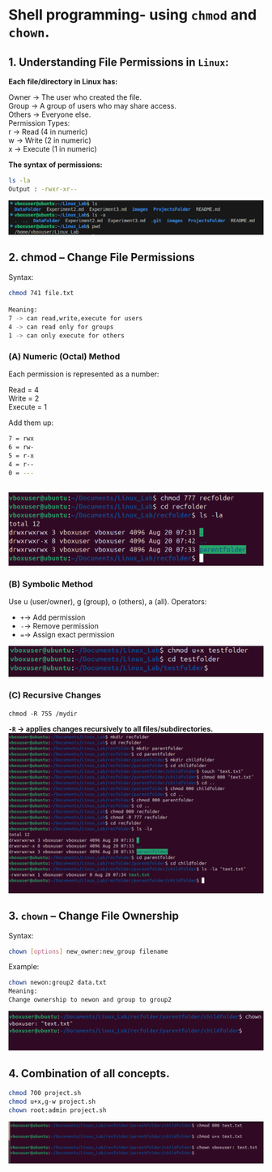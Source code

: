 # Shell programming- using `chmod` and `chown`.

## 1. Understanding File Permissions in `Linux`:

**Each file/directory in Linux has:**

Owner → The user who created the file.  
Group → A group of users who may share access.  
Others → Everyone else.  
Permission Types:   
r → Read (4 in numeric)  
w → Write (2 in numeric)  
x → Execute (1 in numeric)  

**The syntax  of permissions:**
```bash
ls -la
Output : -rwxr-xr--
```
![USING THESE COMMANDS IN CODE](images/command1.png)

## 2. chmod – Change File Permissions

Syntax:
```bash
chmod 741 file.txt

Meaning:
7 -> can read,write,execute for users
4 -> can read only for groups
1 -> can only execute for others

```
### (A) Numeric (Octal) Method
Each permission is represented as a number:

Read = 4  
Write = 2  
Execute = 1  

Add them up:  
```bash
7 = rwx  
6 = rw-  
5 = r-x  
4 = r--  
0 = ---
  
```
![Image](images/chmod_numeric.png)
### (B) Symbolic Method
Use u (user/owner), g (group), o (others), a (all). Operators:

+ `+`→ Add permission
+ `-`→ Remove permission
+ `=`→ Assign exact permission  

![Image](images/symbolic_chmod.png)

### (C) Recursive Changes
`chmod -R 755 /mydir`

**`-R` → applies changes recursively to all files/subdirectories.**  
![Image](images/recusrion.png)

## 3. `chown` – Change File Ownership
Syntax:  
```bash
chown [options] new_owner:new_group filename
```

Example:  
```bash
chown newon:group2 data.txt
Meaning:
Change ownership to newon and group to group2
```
![Image](images/chown.png)

## 4. Combination of all concepts.
```bash
chmod 700 project.sh        
chmod u+x,g-w project.sh   
chown root:admin project.sh
```

![Image](images/final_lab5.png)

